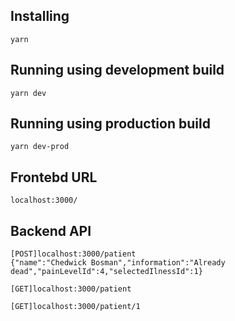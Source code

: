 ## Installing

```
yarn 
```

## Running using development build 

```
yarn dev 
```

## Running using production build 

```
yarn dev-prod 
```

## Frontebd URL
```
localhost:3000/
```


## Backend API
```
[POST]localhost:3000/patient
{"name":"Chedwick Bosman","information":"Already dead","painLevelId":4,"selectedIlnessId":1}

```
```
[GET]localhost:3000/patient

```
```
[GET]localhost:3000/patient/1
```